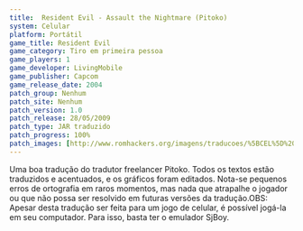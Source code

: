 ```yaml
---
title:  Resident Evil - Assault the Nightmare (Pitoko)
system: Celular
platform: Portátil
game_title: Resident Evil
game_category: Tiro em primeira pessoa
game_players: 1
game_developer: LivingMobile
game_publisher: Capcom
game_release_date: 2004
patch_group: Nenhum
patch_site: Nenhum
patch_version: 1.0
patch_release: 28/05/2009
patch_type: JAR traduzido
patch_progress: 100%
patch_images: [http://www.romhackers.org/imagens/traducoes/%5BCEL%5D%20Resident%20Evil%20-%20Assault%20the%20Nightmare%20-%20Pitoko%20-%201.png,http://www.romhackers.org/imagens/traducoes/%5BCEL%5D%20Resident%20Evil%20-%20Assault%20the%20Nightmare%20-%20Pitoko%20-%202.png,http://www.romhackers.org/imagens/traducoes/%5BCEL%5D%20Resident%20Evil%20-%20Assault%20the%20Nightmare%20-%20Pitoko%20-%203.png]
---
```

Uma boa tradução do tradutor freelancer Pitoko. Todos os textos estão traduzidos e acentuados, e os gráficos foram editados. Nota-se pequenos erros de ortografia em raros momentos, mas nada que atrapalhe o jogador ou que não possa ser resolvido em futuras versões da tradução.OBS: Apesar desta tradução ser feita para um jogo de celular, é possível jogá-la em seu computador. Para isso, basta ter o emulador SjBoy.